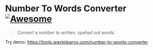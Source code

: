 # Number To Words Converter [![Awesome](https://cdn.rawgit.com/sindresorhus/awesome/d7305f38d29fed78fa85652e3a63e154dd8e8829/media/badge.svg)](https://github.com/sindresorhus/awesome)

>Convert a number to written, spelled out words.

Try demo: https://tools.waytolearnx.com/number-to-words-converter
